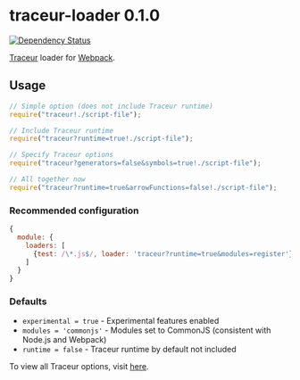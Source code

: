 # traceur-loader 0.1.0
[![Dependency Status](https://gemnasium.com/jupl/traceur-loader.png)](https://gemnasium.com/jupl/traceur-loader)

[Traceur](https://github.com/google/traceur-compiler) loader for [Webpack](https://webpack.github.io/).

## Usage
```javascript
// Simple option (does not include Traceur runtime)
require("traceur!./script-file");

// Include Traceur runtime
require("traceur?runtime=true!./script-file");

// Specify Traceur options
require("traceur?generators=false&symbols=true!./script-file");

// All together now
require("traceur?runtime=true&arrowFunctions=false!./script-file");
```

### Recommended configuration
```javascript
{
  module: {
    loaders: [
      {test: /\*.js$/, loader: 'traceur?runtime=true&modules=register'}
    ]
  }
}
```

### Defaults
- `experimental = true` - Experimental features enabled
- `modules = 'commonjs'` - Modules set to CommonJS (consistent with Node.js and Webpack)
- `runtime = false` - Traceur runtime by default not included

To view all Traceur options, visit [here](https://github.com/google/traceur-compiler/blob/master/src/Options.js).
